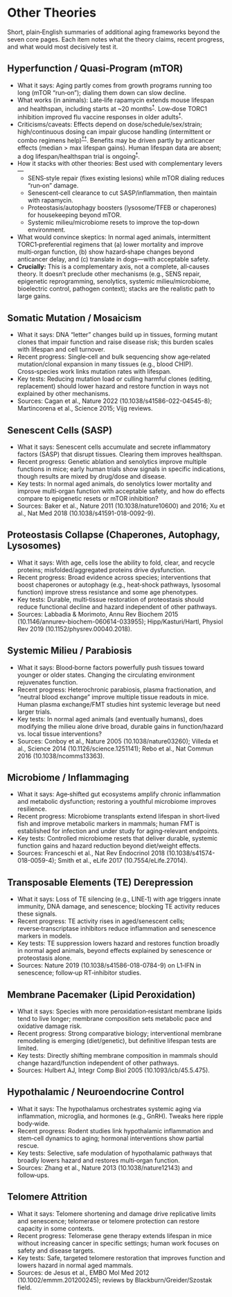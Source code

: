 # Other Theories

Short, plain‑English summaries of additional aging frameworks beyond the seven core pages. Each item notes what the theory claims, recent progress, and what would most decisively test it.

## Hyperfunction / Quasi‑Program (mTOR)
<ul>
  <li>What it says: Aging partly comes from growth programs running too long (mTOR “run‑on”); dialing them down can slow decline.</li>
  <li>What works (in animals): Late‑life rapamycin extends mouse lifespan and healthspan, including starts at ~20 months<sup><a class="ref-pop" href="https://doi.org/10.1038/nature08221" data-ref-url="https://doi.org/10.1038/nature08221" data-ref-summary="Harrison et al. 2009: dietary rapamycin begun late extends lifespan in genetically heterogeneous mice.">†</a></sup>. Low‑dose TORC1 inhibition improved flu vaccine responses in older adults<sup><a class="ref-pop" href="https://doi.org/10.1126/scitranslmed.3009892" data-ref-url="https://doi.org/10.1126/scitranslmed.3009892" data-ref-summary="Mannick et al. 2014: mTORC1‑preferential inhibition enhances elderly immune/vaccine responses.">†</a></sup>.</li>
  <li>Criticisms/caveats: Effects depend on dose/schedule/sex/strain; high/continuous dosing can impair glucose handling (intermittent or combo regimens help)<sup><a class="ref-pop" href="https://www.ncbi.nlm.nih.gov/pmc/articles/PMC3727050" data-ref-url="https://www.ncbi.nlm.nih.gov/pmc/articles/PMC3727050" data-ref-summary="Lamming et al. 2013: dietary rapamycin causes glucose intolerance in HET3 mice with nuances vs injection.">†</a></sup><sup><a class="ref-pop" href="https://www.ncbi.nlm.nih.gov/pmc/articles/PMC5892694" data-ref-url="https://www.ncbi.nlm.nih.gov/pmc/articles/PMC5892694" data-ref-summary="Weiss et al. 2018: metformin blunts rapamycin‑induced glucose intolerance in female mice.">†</a></sup>. Benefits may be driven partly by anticancer effects (median &gt; max lifespan gains). Human lifespan data are absent; a dog lifespan/healthspan trial is ongoing<sup><a class="ref-pop" href="https://dogagingproject.org/triad" data-ref-url="https://dogagingproject.org/triad" data-ref-summary="Dog Aging Project TRIAD: randomized trial of rapamycin in companion dogs.">†</a></sup>.</li>
  <li>How it stacks with other theories: Best used with complementary levers—
    <ul>
      <li>SENS‑style repair (fixes existing lesions) while mTOR dialing reduces “run‑on” damage.</li>
      <li>Senescent‑cell clearance to cut SASP/inflammation, then maintain with rapamycin.</li>
      <li>Proteostasis/autophagy boosters (lysosome/TFEB or chaperones) for housekeeping beyond mTOR.</li>
      <li>Systemic milieu/microbiome resets to improve the top‑down environment.</li>
    </ul>
  </li>
  <li>What would convince skeptics: In normal aged animals, intermittent TORC1‑preferential regimens that (a) lower mortality and improve multi‑organ function, (b) show hazard‑shape changes beyond anticancer delay, and (c) translate in dogs—with acceptable safety.</li>
  <li><strong>Crucially:</strong> This is a complementary axis, not a complete, all‑causes theory. It doesn’t preclude other mechanisms (e.g., SENS repair, epigenetic reprogramming, senolytics, systemic milieu/microbiome, bioelectric control, pathogen context); stacks are the realistic path to large gains.</li>
</ul>

## Somatic Mutation / Mosaicism
- What it says: DNA “letter” changes build up in tissues, forming mutant clones that impair function and raise disease risk; this burden scales with lifespan and cell turnover.
- Recent progress: Single‑cell and bulk sequencing show age‑related mutation/clonal expansion in many tissues (e.g., blood CHIP). Cross‑species work links mutation rates with lifespan.
- Key tests: Reducing mutation load or culling harmful clones (editing, replacement) should lower hazard and restore function in ways not explained by other mechanisms.
- Sources: Cagan et al., Nature 2022 (10.1038/s41586-022-04545-8); Martincorena et al., Science 2015; Vijg reviews.

## Senescent Cells (SASP)
- What it says: Senescent cells accumulate and secrete inflammatory factors (SASP) that disrupt tissues. Clearing them improves healthspan.
- Recent progress: Genetic ablation and senolytics improve multiple functions in mice; early human trials show signals in specific indications, though results are mixed by drug/dose and disease.
- Key tests: In normal aged animals, do senolytics lower mortality and improve multi‑organ function with acceptable safety, and how do effects compare to epigenetic resets or mTOR inhibition?
- Sources: Baker et al., Nature 2011 (10.1038/nature10600) and 2016; Xu et al., Nat Med 2018 (10.1038/s41591-018-0092-9).

## Proteostasis Collapse (Chaperones, Autophagy, Lysosomes)
- What it says: With age, cells lose the ability to fold, clear, and recycle proteins; misfolded/aggregated proteins drive dysfunction.
- Recent progress: Broad evidence across species; interventions that boost chaperones or autophagy (e.g., heat‑shock pathways, lysosomal function) improve stress resistance and some age phenotypes.
- Key tests: Durable, multi‑tissue restoration of proteostasis should reduce functional decline and hazard independent of other pathways.
- Sources: Labbadia & Morimoto, Annu Rev Biochem 2015 (10.1146/annurev-biochem-060614-033955); Hipp/Kasturi/Hartl, Physiol Rev 2019 (10.1152/physrev.00040.2018).

## Systemic Milieu / Parabiosis
- What it says: Blood‑borne factors powerfully push tissues toward younger or older states. Changing the circulating environment rejuvenates function.
- Recent progress: Heterochronic parabiosis, plasma fractionation, and “neutral blood exchange” improve multiple tissue readouts in mice. Human plasma exchange/FMT studies hint systemic leverage but need larger trials.
- Key tests: In normal aged animals (and eventually humans), does modifying the milieu alone drive broad, durable gains in function/hazard vs. local tissue interventions?
- Sources: Conboy et al., Nature 2005 (10.1038/nature03260); Villeda et al., Science 2014 (10.1126/science.1251141); Rebo et al., Nat Commun 2016 (10.1038/ncomms13363).

## Microbiome / Inflammaging
- What it says: Age‑shifted gut ecosystems amplify chronic inflammation and metabolic dysfunction; restoring a youthful microbiome improves resilience.
- Recent progress: Microbiome transplants extend lifespan in short‑lived fish and improve metabolic markers in mammals; human FMT is established for infection and under study for aging‑relevant endpoints.
- Key tests: Controlled microbiome resets that deliver durable, systemic function gains and hazard reduction beyond diet/weight effects.
- Sources: Franceschi et al., Nat Rev Endocrinol 2018 (10.1038/s41574-018-0059-4); Smith et al., eLife 2017 (10.7554/eLife.27014).

## Transposable Elements (TE) Derepression
- What it says: Loss of TE silencing (e.g., LINE‑1) with age triggers innate immunity, DNA damage, and senescence; blocking TE activity reduces these signals.
- Recent progress: TE activity rises in aged/senescent cells; reverse‑transcriptase inhibitors reduce inflammation and senescence markers in models.
- Key tests: TE suppression lowers hazard and restores function broadly in normal aged animals, beyond effects explained by senescence or proteostasis alone.
- Sources: Nature 2019 (10.1038/s41586-018-0784-9) on L1‑IFN in senescence; follow‑up RT‑inhibitor studies.

## Membrane Pacemaker (Lipid Peroxidation)
- What it says: Species with more peroxidation‑resistant membrane lipids tend to live longer; membrane composition sets metabolic pace and oxidative damage risk.
- Recent progress: Strong comparative biology; interventional membrane remodeling is emerging (diet/genetic), but definitive lifespan tests are limited.
- Key tests: Directly shifting membrane composition in mammals should change hazard/function independent of other pathways.
- Sources: Hulbert AJ, Integr Comp Biol 2005 (10.1093/icb/45.5.475).

## Hypothalamic / Neuroendocrine Control
- What it says: The hypothalamus orchestrates systemic aging via inflammation, microglia, and hormones (e.g., GnRH). Tweaks here ripple body‑wide.
- Recent progress: Rodent studies link hypothalamic inflammation and stem‑cell dynamics to aging; hormonal interventions show partial rescue.
- Key tests: Selective, safe modulation of hypothalamic pathways that broadly lowers hazard and restores multi‑organ function.
- Sources: Zhang et al., Nature 2013 (10.1038/nature12143) and follow‑ups.

## Telomere Attrition
- What it says: Telomere shortening and damage drive replicative limits and senescence; telomerase or telomere protection can restore capacity in some contexts.
- Recent progress: Telomerase gene therapy extends lifespan in mice without increasing cancer in specific settings; human work focuses on safety and disease targets.
- Key tests: Safe, targeted telomere restoration that improves function and lowers hazard in normal aged mammals.
- Sources: de Jesus et al., EMBO Mol Med 2012 (10.1002/emmm.201200245); reviews by Blackburn/Greider/Szostak field.
